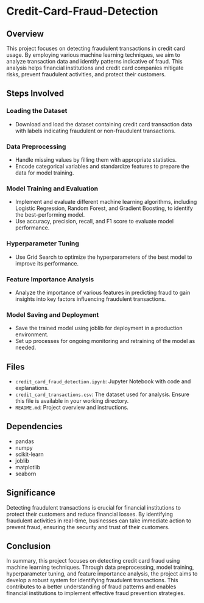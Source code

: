 # Credit-Card-Fraud-Detection
## Overview

This project focuses on detecting fraudulent transactions in credit card usage. By employing various machine learning techniques, we aim to analyze transaction data and identify patterns indicative of fraud. This analysis helps financial institutions and credit card companies mitigate risks, prevent fraudulent activities, and protect their customers.

## Steps Involved

### Loading the Dataset

- Download and load the dataset containing credit card transaction data with labels indicating fraudulent or non-fraudulent transactions.

### Data Preprocessing

- Handle missing values by filling them with appropriate statistics.
- Encode categorical variables and standardize features to prepare the data for model training.

### Model Training and Evaluation

- Implement and evaluate different machine learning algorithms, including Logistic Regression, Random Forest, and Gradient Boosting, to identify the best-performing model.
- Use accuracy, precision, recall, and F1 score to evaluate model performance.

### Hyperparameter Tuning

- Use Grid Search to optimize the hyperparameters of the best model to improve its performance.

### Feature Importance Analysis

- Analyze the importance of various features in predicting fraud to gain insights into key factors influencing fraudulent transactions.

### Model Saving and Deployment

- Save the trained model using joblib for deployment in a production environment.
- Set up processes for ongoing monitoring and retraining of the model as needed.

## Files

- `credit_card_fraud_detection.ipynb`: Jupyter Notebook with code and explanations.
- `credit_card_transactions.csv`: The dataset used for analysis. Ensure this file is available in your working directory.
- `README.md`: Project overview and instructions.

## Dependencies

- pandas
- numpy
- scikit-learn
- joblib
- matplotlib
- seaborn

## Significance

Detecting fraudulent transactions is crucial for financial institutions to protect their customers and reduce financial losses. By identifying fraudulent activities in real-time, businesses can take immediate action to prevent fraud, ensuring the security and trust of their customers.

## Conclusion

In summary, this project focuses on detecting credit card fraud using machine learning techniques. Through data preprocessing, model training, hyperparameter tuning, and feature importance analysis, the project aims to develop a robust system for identifying fraudulent transactions. This contributes to a better understanding of fraud patterns and enables financial institutions to implement effective fraud prevention strategies.
